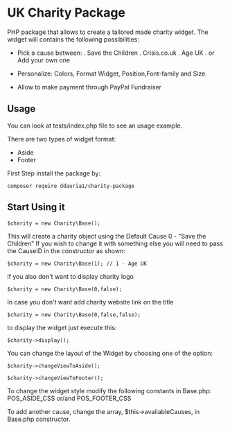 # UK Charity Package

PHP package that allows to create a tailored made charity widget.
The widget will contains the following possibilities:

- Pick a cause between:
    . Save the Children
    . Crisis.co.uk
    . Age UK
    . or Add your own one

- Personalize: Colors, Format Widget, Position,Font-family and Size

- Allow to make payment through PayPal Fundraiser


## Usage
You can look at tests/index.php file to see an usage example.

There are two types of widget format:
    <ul>
        <li>Aside</li>
        <li>Footer</li>
    </ul>

First Step install the package by:

```
composer require ddauria1/charity-package
```

## Start Using it

```
$charity = new Charity\Base();
```

This will create a charity object using the Default Cause 0 - "Save the Children"
If you wish to change it with something else you will need to pass the CauseID in the constructor as shown:

```
$charity = new Charity\Base(1); // 1 - Age UK
```

if you also don't want to display charity logo
```
$charity = new Charity\Base(0,false);
```

In case you don't want add charity website link on the title
```
$charity = new Charity\Base(0,false,false);
```

to display the widget just execute this:
```
$charity->display();
```

You can change the layout of the Widget by choosing one of the option:

```
$charity->changeViewToAside();

$charity->changeViewToFooter();
```

To change the widget style modify the following constants in Base.php:
POS_ASIDE_CSS or/and POS_FOOTER_CSS

To add another cause, change the array, $this->availableCauses, in Base.php constructor.
 
